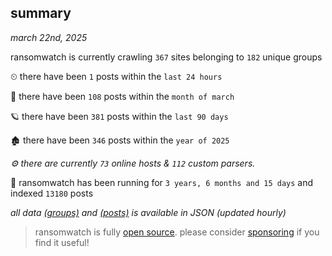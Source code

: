 
## summary
_march 22nd, 2025_

ransomwatch is currently crawling `367` sites belonging to `182` unique groups

⏲ there have been `1` posts within the `last 24 hours`

🦈 there have been `108` posts within the `month of march`

🪐 there have been `381` posts within the `last 90 days`

🏚 there have been `346` posts within the `year of 2025`

_⚙️ there are currently `73` online hosts & `112` custom parsers._

🦕 ransomwatch has been running for `3 years, 6 months and 15 days` and indexed `13180` posts

_all data  [(groups)](http://https://dataleak.hopeless99.top//groups) and [(posts)](http://https://dataleak.hopeless99.top//posts) is available in JSON (updated hourly)_

> ransomwatch is fully [open source](https://github.com/joshhighet/ransomwatch#ransomwatch--). please consider [sponsoring](https://github.com/sponsors/joshhighet) if you find it useful!

